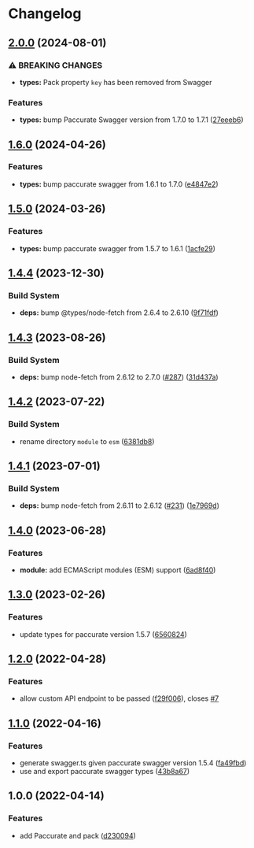 # Changelog

## [2.0.0](https://github.com/remarkablemark/paccurate/compare/v1.6.0...v2.0.0) (2024-08-01)


### ⚠ BREAKING CHANGES

* **types:** Pack property `key` has been removed from Swagger

### Features

* **types:** bump Paccurate Swagger version from 1.7.0 to 1.7.1 ([27eeeb6](https://github.com/remarkablemark/paccurate/commit/27eeeb62b5104c78081dd6cda2439bf6b391dff8))

## [1.6.0](https://github.com/remarkablemark/paccurate/compare/v1.5.0...v1.6.0) (2024-04-26)


### Features

* **types:** bump paccurate swagger from 1.6.1 to 1.7.0 ([e4847e2](https://github.com/remarkablemark/paccurate/commit/e4847e2281edb5fdb4fbf3edeac28a40143a00bd))

## [1.5.0](https://github.com/remarkablemark/paccurate/compare/v1.4.4...v1.5.0) (2024-03-26)


### Features

* **types:** bump paccurate swagger from 1.5.7 to 1.6.1 ([1acfe29](https://github.com/remarkablemark/paccurate/commit/1acfe29cde44049cd32d9f5f78ae7e4e2bcffd91))

## [1.4.4](https://github.com/remarkablemark/paccurate/compare/v1.4.3...v1.4.4) (2023-12-30)


### Build System

* **deps:** bump @types/node-fetch from 2.6.4 to 2.6.10 ([9f71fdf](https://github.com/remarkablemark/paccurate/commit/9f71fdf2c9d2af7ffb8d0a4e9f85e82bc7dbee05))

## [1.4.3](https://github.com/remarkablemark/paccurate/compare/v1.4.2...v1.4.3) (2023-08-26)


### Build System

* **deps:** bump node-fetch from 2.6.12 to 2.7.0 ([#287](https://github.com/remarkablemark/paccurate/issues/287)) ([31d437a](https://github.com/remarkablemark/paccurate/commit/31d437a859b132542ffe6c03478282124c4b67fa))

## [1.4.2](https://github.com/remarkablemark/paccurate/compare/v1.4.1...v1.4.2) (2023-07-22)


### Build System

* rename directory `module` to `esm` ([6381db8](https://github.com/remarkablemark/paccurate/commit/6381db8618d24dc3b1b6783b643289ea701df528))

## [1.4.1](https://github.com/remarkablemark/paccurate/compare/v1.4.0...v1.4.1) (2023-07-01)


### Build System

* **deps:** bump node-fetch from 2.6.11 to 2.6.12 ([#231](https://github.com/remarkablemark/paccurate/issues/231)) ([1e7969d](https://github.com/remarkablemark/paccurate/commit/1e7969deadb5bbc6cd86943ca9a0722ccd06711b))

## [1.4.0](https://github.com/remarkablemark/paccurate/compare/v1.3.0...v1.4.0) (2023-06-28)


### Features

* **module:** add ECMAScript modules (ESM) support ([6ad8f40](https://github.com/remarkablemark/paccurate/commit/6ad8f40ce8b7272781c36ee150f88295e74ba3ac))

## [1.3.0](https://github.com/remarkablemark/paccurate/compare/v1.2.0...v1.3.0) (2023-02-26)


### Features

* update types for paccurate version 1.5.7 ([6560824](https://github.com/remarkablemark/paccurate/commit/6560824d2176b9b044f57e993fc4c706d9a4ee78))

## [1.2.0](https://github.com/remarkablemark/paccurate/compare/v1.1.0...v1.2.0) (2022-04-28)


### Features

* allow custom API endpoint to be passed ([f29f006](https://github.com/remarkablemark/paccurate/commit/f29f006d057ddea148324c510a5df58cef428899)), closes [#7](https://github.com/remarkablemark/paccurate/issues/7)

## [1.1.0](https://www.github.com/remarkablemark/paccurate/compare/v1.0.0...v1.1.0) (2022-04-16)


### Features

* generate swagger.ts given paccurate swagger version 1.5.4 ([fa49fbd](https://www.github.com/remarkablemark/paccurate/commit/fa49fbdeaa317c84b6e51d923097aebbe40c7bd1))
* use and export paccurate swagger types ([43b8a67](https://www.github.com/remarkablemark/paccurate/commit/43b8a67477ab46620e1d95f1200fbb6fb5c00fc3))

## 1.0.0 (2022-04-14)


### Features

* add Paccurate and pack ([d230094](https://www.github.com/remarkablemark/paccurate/commit/d2300945c0a3ef0ae942de2f0e3ec47831934e1f))
